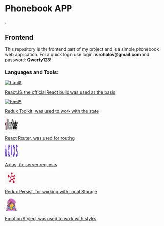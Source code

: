<h1>Phonebook APP</h1>.
<h2>Frontend</h2>
<p>This repository is the frontend part of my project and is a simple phonebook web
application. For a quick login use login: <strong>v.rohalov@gmail.com</strong> and password: <strong>Qwerty123!</strong>
</p>
<h3>Languages and Tools:</h3>

<a href="https://react.dev/" target="_blank" rel="noreferrer">
    <img src="https://cdn.jsdelivr.net/gh/devicons/devicon/icons/react/react-original-wordmark.svg" alt="html5" width="40" height="40"/>
    <p>ReactJS, the official React build was used as the basis</p>
</a>

<a href="https://redux-toolkit.js.org/" target="_blank" rel="noreferrer">
    <img src="https://cdn.jsdelivr.net/gh/devicons/devicon/icons/redux/redux-original.svg" alt="html5" width="40" height="40"/>
    <p>Redux Toolkit, was used to work with the state</p>
</a>

<a href="https://reactrouter.com/" target="_blank" rel="noreferrer">
    <img src="./assets/react-router-color.svg" alt="html5" width="40" height="40"/>
    <p>React Router, was used for routing</p>
</a>

<a href="https://axios-http.com/" target="_blank" rel="noreferrer">
    <img src="./assets/Axios_logo.png" alt="html5" width="40" height="40"/>
    <p>Axios, for server requests</p>
</a>

<a href="https://github.com/rt2zz/redux-persist" target="_blank" rel="noreferrer">
    <img src="./assets/Persist.png" alt="html5" width="40" height="40"/>
    <p>Redux Persist, for working with Local Storage</p>
</a>

<a href="https://emotion.sh/" target="_blank" rel="noreferrer">
    <img src="./assets/emotion.png" alt="html5" width="40" height="40"/>
    <p>Emotion Styled, was used to work with styles</p>
</a>
